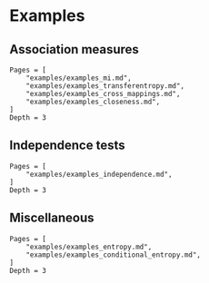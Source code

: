 # Examples

## Association measures

```@contents
Pages = [
    "examples/examples_mi.md",
    "examples/examples_transferentropy.md",
    "examples/examples_cross_mappings.md",
    "examples/examples_closeness.md",
]
Depth = 3
```

## Independence tests

```@contents
Pages = [
    "examples/examples_independence.md",
]
Depth = 3
```

## Miscellaneous

```@contents
Pages = [
    "examples/examples_entropy.md",
    "examples/examples_conditional_entropy.md",
]
Depth = 3
```

